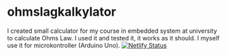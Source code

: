 # ohmslagkalkylator
I created small calculator for my course in embedded system at university to calculate Ohms Law. I used it and tested it, it works as it should. I myself use it  for microkontroller (Arduino Uno).
[![Netlify Status](https://api.netlify.com/api/v1/badges/600f2991-a298-4573-9a57-5a3b29d7aa6d/deploy-status)](https://app.netlify.com/sites/ohmslagkalkylator/deploys)
